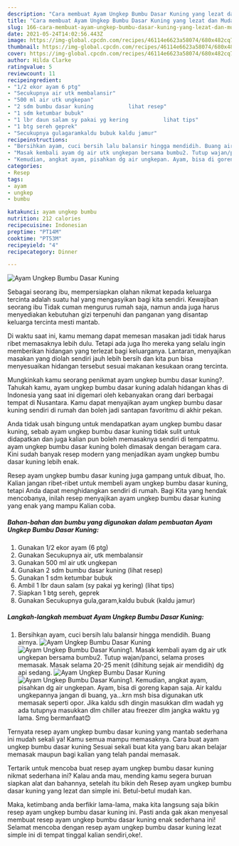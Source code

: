 ```yaml
---
description: "Cara membuat Ayam Ungkep Bumbu Dasar Kuning yang lezat dan Mudah Dibuat"
title: "Cara membuat Ayam Ungkep Bumbu Dasar Kuning yang lezat dan Mudah Dibuat"
slug: 166-cara-membuat-ayam-ungkep-bumbu-dasar-kuning-yang-lezat-dan-mudah-dibuat
date: 2021-05-24T14:02:56.443Z
image: https://img-global.cpcdn.com/recipes/46114e6623a58074/680x482cq70/ayam-ungkep-bumbu-dasar-kuning-foto-resep-utama.jpg
thumbnail: https://img-global.cpcdn.com/recipes/46114e6623a58074/680x482cq70/ayam-ungkep-bumbu-dasar-kuning-foto-resep-utama.jpg
cover: https://img-global.cpcdn.com/recipes/46114e6623a58074/680x482cq70/ayam-ungkep-bumbu-dasar-kuning-foto-resep-utama.jpg
author: Hilda Clarke
ratingvalue: 5
reviewcount: 11
recipeingredient:
- "1/2 ekor ayam 6 ptg"
- "Secukupnya air utk membalansir"
- "500 ml air utk ungkepan"
- "2 sdm bumbu dasar kuning           lihat resep"
- "1 sdm ketumbar bubuk"
- "1 lbr daun salam sy pakai yg kering           lihat tips"
- "1 btg sereh geprek"
- "Secukupnya gulagaramkaldu bubuk kaldu jamur"
recipeinstructions:
- "Bersihkan ayam, cuci bersih lalu balansir hingga mendidih. Buang airnya."
- "Masak kembali ayam dg air utk ungkepan bersama bumbu2. Tutup wajan/panci, selama proses memasak. Masak selama 20-25 menit (dihitung sejak air mendidih) dg api sedang."
- "Kemudian, angkat ayam, pisahkan dg air ungkepan. Ayam, bisa di goreng kapan saja. Air kaldu ungkepannya jangan di buang, ya...krn msh bisa digunakan utk memasak seperti opor. Jika kaldu sdh dingin masukkan dlm wadah yg ada tutupnya masukkan dlm chiller atau freezer dlm jangka waktu yg lama. Smg bermanfaat😊"
categories:
- Resep
tags:
- ayam
- ungkep
- bumbu

katakunci: ayam ungkep bumbu 
nutrition: 212 calories
recipecuisine: Indonesian
preptime: "PT14M"
cooktime: "PT53M"
recipeyield: "4"
recipecategory: Dinner

---
```



![Ayam Ungkep Bumbu Dasar Kuning](https://img-global.cpcdn.com/recipes/46114e6623a58074/680x482cq70/ayam-ungkep-bumbu-dasar-kuning-foto-resep-utama.jpg)

Sebagai seorang ibu, mempersiapkan olahan nikmat kepada keluarga tercinta adalah suatu hal yang mengasyikan bagi kita sendiri. Kewajiban seorang ibu Tidak cuman mengurus rumah saja, namun anda juga harus menyediakan kebutuhan gizi terpenuhi dan panganan yang disantap keluarga tercinta mesti mantab.

Di waktu  saat ini, kamu memang dapat memesan masakan jadi tidak harus ribet memasaknya lebih dulu. Tetapi ada juga lho mereka yang selalu ingin memberikan hidangan yang terlezat bagi keluarganya. Lantaran, menyajikan masakan yang diolah sendiri jauh lebih bersih dan kita pun bisa menyesuaikan hidangan tersebut sesuai makanan kesukaan orang tercinta. 



Mungkinkah kamu seorang penikmat ayam ungkep bumbu dasar kuning?. Tahukah kamu, ayam ungkep bumbu dasar kuning adalah hidangan khas di Indonesia yang saat ini digemari oleh kebanyakan orang dari berbagai tempat di Nusantara. Kamu dapat menyajikan ayam ungkep bumbu dasar kuning sendiri di rumah dan boleh jadi santapan favoritmu di akhir pekan.

Anda tidak usah bingung untuk mendapatkan ayam ungkep bumbu dasar kuning, sebab ayam ungkep bumbu dasar kuning tidak sulit untuk didapatkan dan juga kalian pun boleh memasaknya sendiri di tempatmu. ayam ungkep bumbu dasar kuning boleh dimasak dengan beragam cara. Kini sudah banyak resep modern yang menjadikan ayam ungkep bumbu dasar kuning lebih enak.

Resep ayam ungkep bumbu dasar kuning juga gampang untuk dibuat, lho. Kalian jangan ribet-ribet untuk membeli ayam ungkep bumbu dasar kuning, tetapi Anda dapat menghidangkan sendiri di rumah. Bagi Kita yang hendak mencobanya, inilah resep menyajikan ayam ungkep bumbu dasar kuning yang enak yang mampu Kalian coba.

<!--inarticleads1-->

##### Bahan-bahan dan bumbu yang digunakan dalam pembuatan Ayam Ungkep Bumbu Dasar Kuning:

1. Gunakan 1/2 ekor ayam (6 ptg)
1. Gunakan Secukupnya air, utk membalansir
1. Gunakan 500 ml air utk ungkepan
1. Gunakan 2 sdm bumbu dasar kuning           (lihat resep)
1. Gunakan 1 sdm ketumbar bubuk
1. Ambil 1 lbr daun salam (sy pakai yg kering)           (lihat tips)
1. Siapkan 1 btg sereh, geprek
1. Gunakan Secukupnya gula,garam,kaldu bubuk (kaldu jamur)




<!--inarticleads2-->

##### Langkah-langkah membuat Ayam Ungkep Bumbu Dasar Kuning:

1. Bersihkan ayam, cuci bersih lalu balansir hingga mendidih. Buang airnya.
<img src="https://img-global.cpcdn.com/steps/322aec2d381998cd/160x128cq70/ayam-ungkep-bumbu-dasar-kuning-langkah-memasak-1-foto.jpg" alt="Ayam Ungkep Bumbu Dasar Kuning"><img src="https://img-global.cpcdn.com/steps/64ebdc8acd41c444/160x128cq70/ayam-ungkep-bumbu-dasar-kuning-langkah-memasak-1-foto.jpg" alt="Ayam Ungkep Bumbu Dasar Kuning">1. Masak kembali ayam dg air utk ungkepan bersama bumbu2. Tutup wajan/panci, selama proses memasak. Masak selama 20-25 menit (dihitung sejak air mendidih) dg api sedang.
<img src="https://img-global.cpcdn.com/steps/9ad47b32a7cfdea3/160x128cq70/ayam-ungkep-bumbu-dasar-kuning-langkah-memasak-2-foto.jpg" alt="Ayam Ungkep Bumbu Dasar Kuning"><img src="https://img-global.cpcdn.com/steps/1404215cfd73ffb5/160x128cq70/ayam-ungkep-bumbu-dasar-kuning-langkah-memasak-2-foto.jpg" alt="Ayam Ungkep Bumbu Dasar Kuning">1. Kemudian, angkat ayam, pisahkan dg air ungkepan. Ayam, bisa di goreng kapan saja. Air kaldu ungkepannya jangan di buang, ya...krn msh bisa digunakan utk memasak seperti opor. Jika kaldu sdh dingin masukkan dlm wadah yg ada tutupnya masukkan dlm chiller atau freezer dlm jangka waktu yg lama. Smg bermanfaat😊




Ternyata resep ayam ungkep bumbu dasar kuning yang mantab sederhana ini mudah sekali ya! Kamu semua mampu memasaknya. Cara buat ayam ungkep bumbu dasar kuning Sesuai sekali buat kita yang baru akan belajar memasak maupun bagi kalian yang telah pandai memasak.

Tertarik untuk mencoba buat resep ayam ungkep bumbu dasar kuning nikmat sederhana ini? Kalau anda mau, mending kamu segera buruan siapkan alat dan bahannya, setelah itu bikin deh Resep ayam ungkep bumbu dasar kuning yang lezat dan simple ini. Betul-betul mudah kan. 

Maka, ketimbang anda berfikir lama-lama, maka kita langsung saja bikin resep ayam ungkep bumbu dasar kuning ini. Pasti anda gak akan menyesal membuat resep ayam ungkep bumbu dasar kuning enak sederhana ini! Selamat mencoba dengan resep ayam ungkep bumbu dasar kuning lezat simple ini di tempat tinggal kalian sendiri,oke!.

